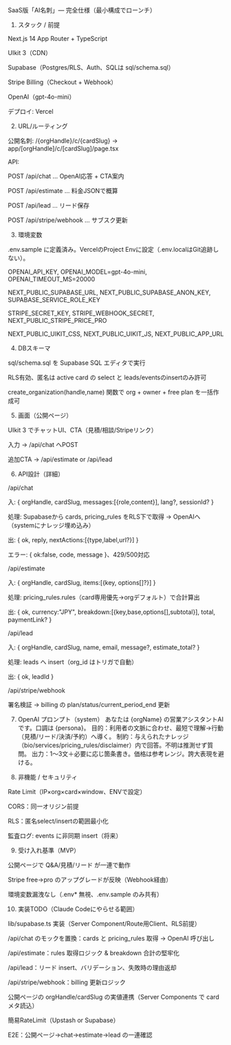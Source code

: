 SaaS版「AI名刺」— 完全仕様（最小構成でローンチ）
1. スタック / 前提

Next.js 14 App Router + TypeScript

UIkit 3（CDN）

Supabase（Postgres/RLS、Auth、SQLは sql/schema.sql）

Stripe Billing（Checkout + Webhook）

OpenAI（gpt-4o-mini）

デプロイ: Vercel

2. URL/ルーティング

公開名刺: /{orgHandle}/c/{cardSlug} → app/[orgHandle]/c/[cardSlug]/page.tsx

API:

POST /api/chat … OpenAI応答 + CTA案内

POST /api/estimate … 料金JSONで概算

POST /api/lead … リード保存

POST /api/stripe/webhook … サブスク更新

3. 環境変数

.env.sample に定義済み。VercelのProject Envに設定（.env.localはGit追跡しない）。

OPENAI_API_KEY, OPENAI_MODEL=gpt-4o-mini, OPENAI_TIMEOUT_MS=20000

NEXT_PUBLIC_SUPABASE_URL, NEXT_PUBLIC_SUPABASE_ANON_KEY, SUPABASE_SERVICE_ROLE_KEY

STRIPE_SECRET_KEY, STRIPE_WEBHOOK_SECRET, NEXT_PUBLIC_STRIPE_PRICE_PRO

NEXT_PUBLIC_UIKIT_CSS, NEXT_PUBLIC_UIKIT_JS, NEXT_PUBLIC_APP_URL

4. DBスキーマ

sql/schema.sql を Supabase SQL エディタで実行

RLS有効、匿名は active card の select と leads/eventsのinsertのみ許可

create_organization(handle,name) 関数で org + owner + free plan を一括作成可

5. 画面（公開ページ）

UIkit 3 でチャットUI、CTA（見積/相談/Stripeリンク）

入力 → /api/chat へPOST

追加CTA → /api/estimate or /api/lead

6. API設計（詳細）

/api/chat

入: { orgHandle, cardSlug, messages:[{role,content}], lang?, sessionId? }

処理: Supabaseから cards, pricing_rules をRLS下で取得 → OpenAIへ（systemにナレッジ埋め込み）

出: { ok, reply, nextActions:[{type,label,url?}] }

エラー: { ok:false, code, message }、429/500対応

/api/estimate

入: { orgHandle, cardSlug, items:[{key, options[]?}] }

処理: pricing_rules.rules（card専用優先→orgデフォルト）で合計算出

出: { ok, currency:"JPY", breakdown:[{key,base,options[],subtotal}], total, paymentLink? }

/api/lead

入: { orgHandle, cardSlug, name, email, message?, estimate_total? }

処理: leads へ insert（org_id はトリガで自動）

出: { ok, leadId }

/api/stripe/webhook

署名検証 → billing の plan/status/current_period_end 更新

7. OpenAI プロンプト（system）
あなたは {orgName} の営業アシスタントAIです。口調は {persona}。
目的：利用者の文脈に合わせ、最短で理解→行動（見積/リード/決済/予約）へ導く。
制約：与えられたナレッジ（bio/services/pricing_rules/disclaimer）内で回答。不明は推測せず質問。
出力：1〜3文＋必要に応じ箇条書き。価格は参考レンジ。誇大表現を避ける。

8. 非機能 / セキュリティ

Rate Limit（IP×org×card×window、ENVで設定）

CORS：同一オリジン前提

RLS：匿名select/insertの範囲最小化

監査ログ: events に非同期 insert（将来）

9. 受け入れ基準（MVP）

公開ページで Q&A/見積/リード が一連で動作

Stripe free→pro のアップグレードが反映（Webhook経由）

環境変数漏洩なし（.env* 無視、.env.sample のみ共有）

10. 実装TODO（Claude Codeにやらせる範囲）

lib/supabase.ts 実装（Server Component/Route用Client、RLS前提）

/api/chat のモックを置換：cards と pricing_rules 取得 → OpenAI 呼び出し

/api/estimate：rules 取得ロジック & breakdown 合計の堅牢化

/api/lead：リード insert、バリデーション、失敗時の理由返却

/api/stripe/webhook：billing 更新ロジック

公開ページの orgHandle/cardSlug の実値連携（Server Components で card メタ読込）

簡易RateLimit（Upstash or Supabase）

E2E：公開ページ→chat→estimate→lead の一連確認

</details>